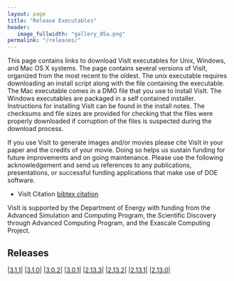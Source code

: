 ```yaml
---
layout: page
title: "Release Executables"
header:
   image_fullwidth: "gallery_05a.png"
permalink: "/releases/"
---
```


This page contains links to download VisIt executables for Unix, Windows, and Mac OS X systems. The page contains several versions of VisIt, organized from the most recent to the oldest. The unix executable requires downloading an install script along with the file containing the executable. The Mac executable comes in a DMG file that you use to install VisIt. The Windows executables are packaged in a self contained installer. Instructions for installing VisIt can be found in the install notes. The checksums and file sizes are provided for checking that the files were properly downloaded if corruption of the files is suspected during the download process.

If you use VisIt to generate images and/or movies please cite VisIt in your paper and the credits of your movie. Doing so helps us sustain funding for future improvements and on going maintenance. Please use the following acknowledgement and send us references to any publications, presentations, or successful funding applications that make use of DOE software.

- VisIt Citation [bibtex citation](visit-citation.md)

VisIt is supported by the Department of Energy with funding from the Advanced Simulation and Computing Program, the Scientific Discovery through Advanced Computing Program, and the Exascale Computing Project.

## Releases

|[3.1.1](https://github.com/visit-dav/visit/releases/tag/v3.1.1)|
|[3.1.0](https://github.com/visit-dav/visit/releases/tag/v3.1.0)|
|[3.0.2](https://github.com/visit-dav/visit/releases/tag/v3.0.2)|
|[3.0.1](https://github.com/visit-dav/visit/releases/tag/v3.0.1)|
|[2.13.3](https://github.com/visit-dav/visit/releases/tag/v2.13.3)|
|[2.13.2](https://github.com/visit-dav/visit/releases/tag/v2.13.2)|
|[2.13.1](https://github.com/visit-dav/visit/releases/tag/v2.13.1)|
|[2.13.0](https://github.com/visit-dav/visit/releases/tag/v2.13.0)|
